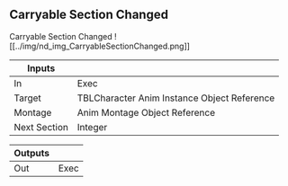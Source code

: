 ## Carryable Section Changed
Carryable Section Changed
![[../img/nd_img_CarryableSectionChanged.png]]

|Inputs||
|--|--|
| In | Exec |
| Target | TBLCharacter Anim Instance Object Reference |
| Montage | Anim Montage Object Reference |
| Next Section | Integer |

|Outputs||
|--|--|
| Out | Exec |
